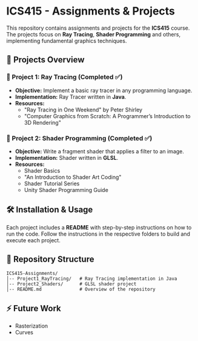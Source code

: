 # ICS415 - Assignments & Projects

This repository contains assignments and projects for the **ICS415** course. The projects focus on **Ray Tracing**, **Shader Programming** and others, implementing fundamental graphics techniques.

## 📌 Projects Overview

### 🔹 Project 1: Ray Tracing (Completed ✅)
- **Objective:** Implement a basic ray tracer in any programming language.
- **Implementation:** Ray Tracer written in **Java**.
- **Resources:**
  - "Ray Tracing in One Weekend" by Peter Shirley
  - "Computer Graphics from Scratch: A Programmer’s Introduction to 3D Rendering"

### 🔹 Project 2: Shader Programming (Completed ✅)
- **Objective:** Write a fragment shader that applies a filter to an image.
- **Implementation:** Shader written in **GLSL**.
- **Resources:**
  - Shader Basics
  - "An Introduction to Shader Art Coding"
  - Shader Tutorial Series
  - Unity Shader Programming Guide

## 🛠️ Installation & Usage
Each project includes a **README** with step-by-step instructions on how to run the code. Follow the instructions in the respective folders to build and execute each project.

## 📁 Repository Structure
```
ICS415-Assignments/
│-- Project1_RayTracing/   # Ray Tracing implementation in Java
│-- Project2_Shaders/      # GLSL shader project
│-- README.md              # Overview of the repository
```

## ⚡ Future Work
- Rasterization
- Curves


